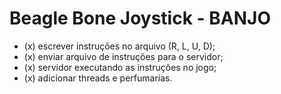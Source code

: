 # Beagle Bone Joystick - BANJO

- (x) escrever instruções no arquivo (R, L, U, D);
- (x) enviar arquivo de instruções para o servidor;
- (x) servidor executando as instruções no jogo;
- (x) adicionar threads e perfumarias.
